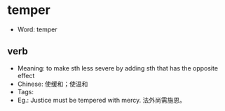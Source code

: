 # temper

- Word: temper

## verb

- Meaning: to make sth less severe by adding sth that has the opposite effect
- Chinese: 使缓和；使温和
- Tags: 
- Eg.: Justice must be tempered with mercy. 法外尚需施恩。

